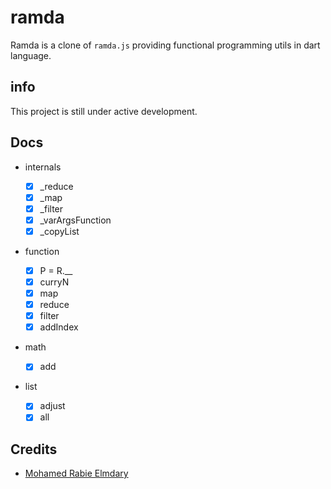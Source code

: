 # ramda

Ramda is a clone of `ramda.js` providing functional programming utils in dart language.

## info

This project is still under active development.

## Docs

- internals

  - [x] \_reduce
  - [x] \_map
  - [x] \_filter
  - [x] \_varArgsFunction
  - [x] \_copyList

- function

  - [x] P = R.\_\_
  - [x] curryN
  - [x] map
  - [x] reduce
  - [x] filter
  - [x] addIndex

- math

  - [x] add

- list

  - [x] adjust
  - [x] all

## Credits

- [Mohamed Rabie Elmdary](https://github.com/MohamedElmdary)
